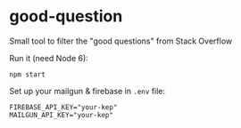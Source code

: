 good-question
===

Small tool to filter the "good questions" from Stack Overflow

Run it (need Node 6):

    npm start

Set up your mailgun & firebase in `.env` file:

    FIREBASE_API_KEY="your-kep"
    MAILGUN_API_KEY="your-kep"


